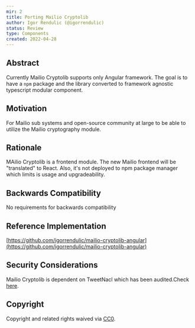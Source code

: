 ```yaml
---
mir: 2
title: Porting Mailio Cryptolib
author: Igor Rendulic (@igorrendulic)
status: Review
type: Components
created: 2022-04-28
---
```



## Abstract
Currently Mailio Cryptolib supports only Angular framework. The goal is to have a `npm` package and the library converted to framework agnostic typescript modular component. 


## Motivation
For Mailio sub systems and open-source community at large to be able to utilize the Mailio cryptography module.   


## Rationale
MAilio Cryptolib is a frontend module. The new Mailio frontend will be "translated" to React. Also, it's not deployed to npm package manager which limits is usage and upgradeability.

## Backwards Compatibility
No requirements for backwards compatibility

## Reference Implementation
[https://github.com/igorrendulic/mailio-cryptolib-angular](https://github.com/igorrendulic/mailio-cryptolib-angular)

## Security Considerations
Mailio Cryptolib is dependent on TweetNacl which has been audited.Check [here](https://github.com/dchest/tweetnacl-js#audits).

## Copyright
Copyright and related rights waived via [CC0](https://creativecommons.org/publicdomain/zero/1.0/).

